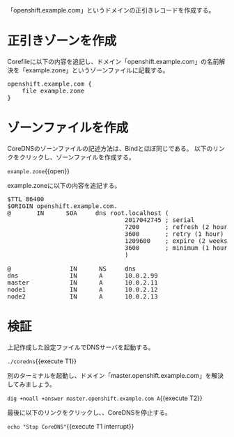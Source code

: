 「openshift.example.com」というドメインの正引きレコードを作成する。

# 正引きゾーンを作成
Corefileに以下の内容を追記し、ドメイン「openshift.example.com」の名前解決を「example.zone」というゾーンファイルに記載する。

<pre class="file" data-filename="Corefile" data-target="append">
openshift.example.com {
    file example.zone
}
</pre>

# ゾーンファイルを作成
CoreDNSのゾーンファイルの記述方法は、Bindとほぼ同じである。
以下のリンクをクリックし、ゾーンファイルを作成する。

`example.zone`{{open}}

example.zoneに以下の内容を追記する。

<pre class="file" data-filename="example.zone" data-target="replace">
$TTL 86400
$ORIGIN openshift.example.com.
@       IN      SOA     dns root.localhost (
                                2017042745 ; serial
                                7200       ; refresh (2 hours)
                                3600       ; retry (1 hour)
                                1209600    ; expire (2 weeks)
                                3600       ; minimum (1 hour)
                                )

@                IN      NS     dns
dns              IN      A      10.0.2.99
master           IN      A      10.0.2.11
node1            IN      A      10.0.2.12
node2            IN      A      10.0.2.13
</pre>

# 検証
上記作成した設定ファイルでDNSサーバを起動する。

`./coredns`{{execute T1}}

別のターミナルを起動し、ドメイン「master.openshift.example.com」を解決してみましょう。

`dig +noall +answer master.openshift.example.com A`{{execute T2}}

最後に以下のリンクをクリックし、、CoreDNSを停止する。

`echo "Stop CoreDNS"`{{execute T1 interrupt}}
